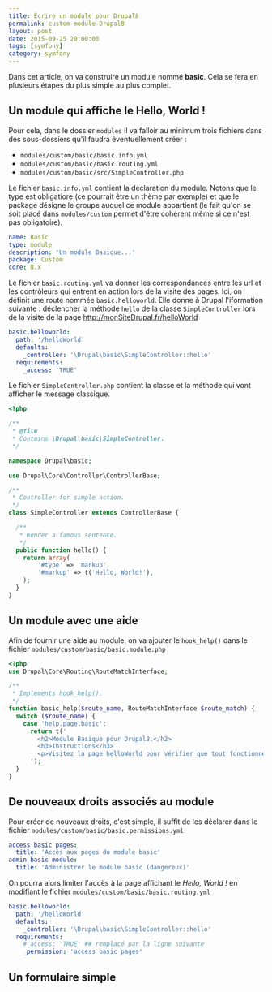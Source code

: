 ```yaml
---
title: Écrire un module pour Drupal8 
permalink: custom-module-Drupal8
layout: post
date: 2015-09-25 20:00:00
tags: [symfony]
category: symfony
---
```


Dans cet article, on va construire un module nommé **basic**.
Cela se fera en plusieurs étapes du plus simple au plus complet.

## Un module qui affiche le Hello, World !


Pour cela, dans le dossier `modules` il va falloir au minimum trois fichiers
dans des sous-dossiers qu'il faudra éventuellement créer :

- `modules/custom/basic/basic.info.yml`
- `modules/custom/basic/basic.routing.yml`
- `modules/custom/basic/src/SimpleController.php`

Le fichier `basic.info.yml` contient la déclaration du module. Notons que le
type est obligatiore (ce pourrait être un thème par exemple) et que le package
désigne le groupe auquel ce module appartient (le fait qu'on se soit placé dans 
`modules/custom` permet d'être cohérent même si ce n'est pas obligatoire).


```yaml
name: Basic
type: module
description: 'Un module Basique...'
package: Custom
core: 8.x
```

Le fichier ```basic.routing.yml```  va donner les correspondances entre les url
et les contrôleurs qui entrent en action lors de la visite des pages.
Ici, on définit une route nommée ```basic.helloworld```. Elle donne à Drupal 
l'iformation suivante : déclencher la méthode ```hello``` de la classe 
```SimpleController``` lors de la visite de la page 
http://monSiteDrupal.fr/helloWorld

```yaml
basic.helloworld:
  path: '/helloWorld'
  defaults:
    _controller: '\Drupal\basic\SimpleController::hello'
  requirements:
    _access: 'TRUE'
```

Le fichier ```SimpleController.php``` contient la classe et la méthode qui vont 
afficher le message classique.

```php
<?php

/**
 * @file
 * Contains \Drupal\basic\SimpleController.
 */

namespace Drupal\basic;

use Drupal\Core\Controller\ControllerBase;

/**
 * Controller for simple action.
 */
class SimpleController extends ControllerBase {

  /**
   * Render a famous sentence.
   */
  public function hello() {
    return array(
        '#type' => 'markup',
        '#markup' => t('Hello, World!'),
    );
  }
}
```

## Un module avec une aide

Afin de fournir une aide au module, on va ajouter le `hook_help()` 
dans le fichier `modules/custom/basic/basic.module.php`

```php
<?php
use Drupal\Core\Routing\RouteMatchInterface;

/**
 * Implements hook_help().
 */
function basic_help($route_name, RouteMatchInterface $route_match) {
  switch ($route_name) {
    case 'help.page.basic':
      return t('
        <h2>Module Basique pour Drupal8.</h2>
        <h3>Instructions</h3>
        <p>Visitez la page helloWorld pour vérifier que tout fonctionne</p>
      ');
  }
}
```

## De nouveaux droits associés au module

Pour créer de nouveaux droits, c'est simple, il suffit de les déclarer
dans le fichier `modules/custom/basic/basic.permissions.yml`

```yaml
access basic pages:
  title: 'Accès aux pages du module basic'
admin basic module:
  title: 'Administrer le module basic (dangereux)'
```

On pourra alors limiter l'accès à la page affichant le *Hello, World !*
en modifiant le fichier `modules/custom/basic/basic.routing.yml`

```yaml
basic.helloworld:
  path: '/helloWorld'
  defaults:
    _controller: '\Drupal\basic\SimpleController::hello'
  requirements:
    #_access: 'TRUE' ## remplacé par la ligne suivante
    _permission: 'access basic pages'
```

## Un formulaire simple


